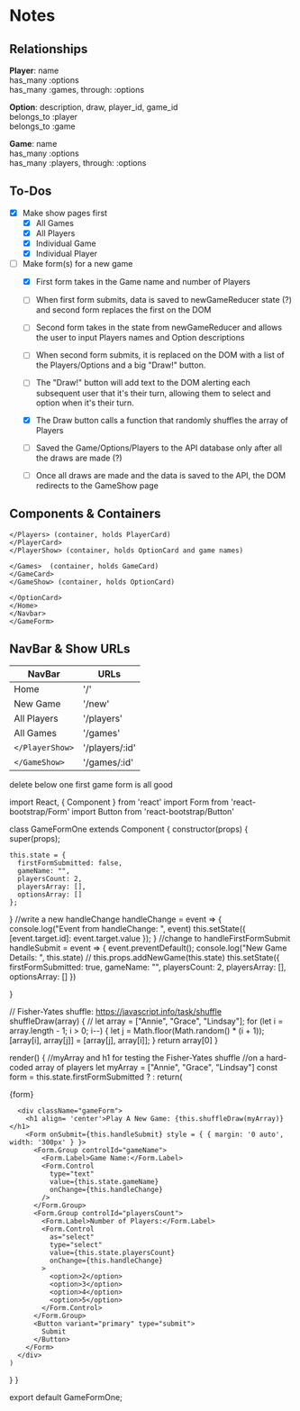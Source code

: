 Notes
=============


Relationships
-------------
**Player**: name  
has_many :options  
has_many :games, through: :options  

**Option**: description, draw, player_id, game_id  
belongs_to :player  
belongs_to :game  

**Game**: name  
has_many :options  
has_many :players, through: :options  

To-Dos
-----------
- [X] Make show pages first
  - [X] All Games
  - [X] All Players
  - [X] Individual Game
  - [X] Individual Player

- [ ] Make form(s) for a new game
  - [X] First form takes in the Game name and number of Players
  - [ ] When first form submits, data is saved to newGameReducer state (?) and second form replaces the first on the DOM
  - [ ] Second form takes in the state from newGameReducer and allows the user to input Players names and Option descriptions
  - [ ] When second form submits, it is replaced on the DOM with a list of the Players/Options and a big "Draw!" button.
  - [ ] The "Draw!" button will add text to the DOM alerting each subsequent user that it's their turn, allowing them to select and option when it's their turn.
  - [X] The Draw button calls a function that randomly shuffles the array of Players
  - [ ] Saved the Game/Options/Players to the API database only after all the draws are made (?)
  - [ ] Once all draws are made and the data is saved to the API, the DOM redirects to the GameShow page


Components & Containers
-----------------------
```
</Players> (container, holds PlayerCard)
</PlayerCard>
</PlayerShow> (container, holds OptionCard and game names)

</Games>  (container, holds GameCard)
</GameCard>
</GameShow> (container, holds OptionCard)

</OptionCard>
</Home>
</Navbar>
</GameForm>
```


NavBar & Show URLs
-------------------
| NavBar          | URLs          |
| --------------- | ------------- |
| Home            | '/'           |
| New Game        | '/new'        |
| All Players     | '/players'    |
| All Games       | '/games'      |
| `</PlayerShow>` | '/players/:id'|
| `</GameShow>`   | '/games/:id'  |






delete below one first game form is all good


import React, { Component } from 'react'
import Form from 'react-bootstrap/Form'
import Button from 'react-bootstrap/Button'

class GameFormOne extends Component {
  constructor(props) {
    super(props);

    this.state = {
      firstFormSubmitted: false,
      gameName: "",
      playersCount: 2,
      playersArray: [],
      optionsArray: []
    };
  }
//write a new handleChange
  handleChange = event => {
    console.log("Event from handleChange: ", event)
    this.setState({
      [event.target.id]: event.target.value
    });
  }
//change to handleFirstFormSubmit
  handleSubmit = event => {
    event.preventDefault();
    console.log("New Game Details: ", this.state)
  //  this.props.addNewGame(this.state)
    this.setState({
      firstFormSubmitted: true,
      gameName: "",
      playersCount: 2,
      playersArray: [],
      optionsArray: []
    })

  }

// Fisher-Yates shuffle: https://javascript.info/task/shuffle
  shuffleDraw(array) {
  //  let array = ["Annie", "Grace", "Lindsay"];
    for (let i = array.length - 1; i > 0; i--) {
      let j = Math.floor(Math.random() * (i + 1));
      [array[i], array[j]] = [array[j], array[i]];
    }
    return array[0]
  }


  render() {
    //myArray and h1 for testing the Fisher-Yates shuffle
    //on a hard-coded array of players
    let myArray = ["Annie", "Grace", "Lindsay"]
    const form = this.state.firstFormSubmitted ? <GameFormOne/> : <GameFormTwo handleChangeSecondForm={} handleSecondFormSubmit={this.} gameName={this.state.gameName} playersCount={this.state.playersCount}/>
    return(
      <div>{form}</div>

      <div className="gameForm">
        <h1 align= 'center'>Play A New Game: {this.shuffleDraw(myArray)}</h1>
        <Form onSubmit={this.handleSubmit} style = { { margin: '0 auto', width: '300px' } }>
          <Form.Group controlId="gameName">
            <Form.Label>Game Name:</Form.Label>
            <Form.Control
              type="text"
              value={this.state.gameName}
              onChange={this.handleChange}
            />
          </Form.Group>
          <Form.Group controlId="playersCount">
            <Form.Label>Number of Players:</Form.Label>
            <Form.Control
              as="select"
              type="select"
              value={this.state.playersCount}
              onChange={this.handleChange}
            >
              <option>2</option>
              <option>3</option>
              <option>4</option>
              <option>5</option>
            </Form.Control>
          </Form.Group>
          <Button variant="primary" type="submit">
            Submit
          </Button>
        </Form>
      </div>
    )
  }
}

export default GameFormOne;
